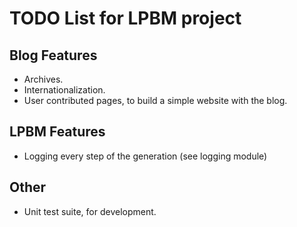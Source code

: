 TODO List for LPBM project
==========================

Blog Features
-------------

* Archives.
* Internationalization.
* User contributed pages, to build a simple website with the blog.

LPBM Features
-------------

* Logging every step of the generation (see logging module)

Other
-----

* Unit test suite, for development.

